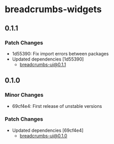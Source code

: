 # breadcrumbs-widgets

## 0.1.1

### Patch Changes

- 1d55390: Fix import errors between packages
- Updated dependencies [1d55390]
  - breadcrumbs-ui@0.1.1

## 0.1.0

### Minor Changes

- 69cf4e4: First release of unstable versions

### Patch Changes

- Updated dependencies [69cf4e4]
  - breadcrumbs-ui@0.1.0
